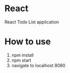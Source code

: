 # React
React Todo List application 

# How to use
1. npm install
2. npm start
3. navigate to localhost 8080

